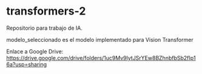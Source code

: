 # transformers-2
Repositorio para trabajo de IA.  

modelo_seleccionado es el modelo implementado para Vision Transformer  

Enlace a Google Drive: https://drive.google.com/drive/folders/1uc9Mv9lytJSrYEw8BZhnbfbSb2fIp16a?usp=sharing
